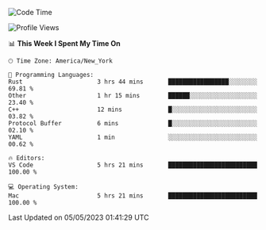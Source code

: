 <!--START_SECTION:waka-->
![Code Time](http://img.shields.io/badge/Code%20Time-359%20hrs%2034%20mins-blue)

![Profile Views](http://img.shields.io/badge/Profile%20Views-38-blue)

📊 **This Week I Spent My Time On** 

```text
🕑︎ Time Zone: America/New_York

💬 Programming Languages: 
Rust                     3 hrs 44 mins       █████████████████░░░░░░░░   69.81 % 
Other                    1 hr 15 mins        ██████░░░░░░░░░░░░░░░░░░░   23.40 % 
C++                      12 mins             █░░░░░░░░░░░░░░░░░░░░░░░░   03.82 % 
Protocol Buffer          6 mins              █░░░░░░░░░░░░░░░░░░░░░░░░   02.10 % 
YAML                     1 min               ░░░░░░░░░░░░░░░░░░░░░░░░░   00.62 % 

🔥 Editors: 
VS Code                  5 hrs 21 mins       █████████████████████████   100.00 % 

💻 Operating System: 
Mac                      5 hrs 21 mins       █████████████████████████   100.00 % 
```


 Last Updated on 05/05/2023 01:41:29 UTC
<!--END_SECTION:waka-->
